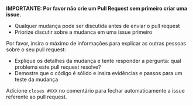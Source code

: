 **IMPORTANTE: Por favor não crie um Pull Request sem primeiro criar uma issue.**

* Qualquer mudança pode ser discutida antes de enviar o pull request
* Priorize discutir sobre a mudanca em uma issue primeiro

Por favor, insira o máximo de informações para explicar as outras pessoas sobre o seu pull request:
* Explique os detalhes da mudança e tente responder a pergunta: qual problema este pull request resolve?
* Demostre que o código é sólido e insira evidências e passos para um teste da mudança

Adicione `closes #XXX` no comentário para fechar automaticamente a issue referente ao pull request.

